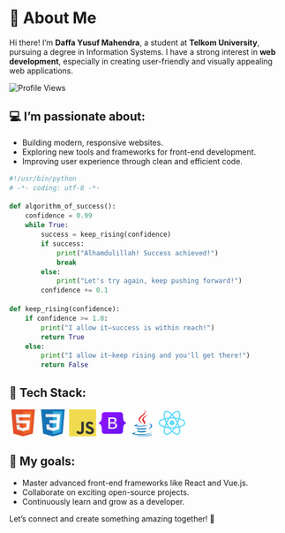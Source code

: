 <h1>🌟 About Me</h1>

<p>Hi there! I’m <strong>Daffa Yusuf Mahendra</strong>, a student at <strong>Telkom University</strong>, pursuing a degree in Information Systems. I have a strong interest in <strong>web development</strong>, especially in creating user-friendly and visually appealing web applications.</p>
<!-- Visitor Badge -->
<p align="start">
  <img src="https://hits.seeyoufarm.com/api/count/incr/badge.svg?url=https%3A%2F%2Fgithub.com%2FDaffaYusufM&title=Profile%20Views" alt="Profile Views" />
</p>

<h2>💻 I’m passionate about:</h2>
<ul>
  <li>Building modern, responsive websites.</li>
  <li>Exploring new tools and frameworks for front-end development.</li>
  <li>Improving user experience through clean and efficient code.</li>
</ul>

```python
#!/usr/bin/python
# -*- coding: utf-8 -*-

def algorithm_of_success():
    confidence = 0.99
    while True:
        success = keep_rising(confidence)
        if success:
            print("Alhamdulillah! Success achieved!")
            break
        else:
            print("Let's try again, keep pushing forward!")
        confidence += 0.1

def keep_rising(confidence):
    if confidence >= 1.0:
        print("I allow it—success is within reach!")
        return True
    else:
        print("I allow it—keep rising and you'll get there!")
        return False
```
<h2>🚀 Tech Stack:</h2>
<p>
  <img src="https://github.com/devicons/devicon/blob/master/icons/html5/html5-original.svg" alt="HTML5" width="50" height="50" />
  <img src="https://github.com/devicons/devicon/blob/master/icons/css3/css3-original.svg" alt="CSS3" width="50" height="50" />
  <img src="https://github.com/devicons/devicon/blob/master/icons/javascript/javascript-original.svg" alt="JavaScript" width="50" height="50" />
  <img src="https://github.com/devicons/devicon/blob/master/icons/bootstrap/bootstrap-original.svg" alt="Bootstrap" width="50" height="50" />
  <img src="https://github.com/devicons/devicon/blob/master/icons/java/java-original.svg" alt="Java" width="50" height="50" />
  <img src="https://github.com/devicons/devicon/blob/master/icons/react/react-original.svg" alt="React" width="50" height="50" />
 
</p>

<h2>🎯 My goals:</h2>
<ul>
  <li>Master advanced front-end frameworks like React and Vue.js.</li>
  <li>Collaborate on exciting open-source projects.</li>
  <li>Continuously learn and grow as a developer.</li>
</ul>

<p>Let’s connect and create something amazing together! 🚀</p>
